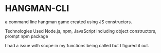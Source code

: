 # HANGMAN-CLI
a command line hangman game created using JS constructors.

Technologies Used
Node.js, npm, JavaScript including object constructors, prompt npm package

I had a issue with scope in my functions being called but I figured it out.

